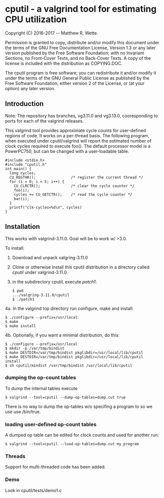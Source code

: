 # cputil - a valgrind tool for estimating CPU utilization

Copyright (C) 2016-2017 -- Matthew R. Wette.

Permission is granted to copy, distribute and/or modify this document
under the terms of the GNU Free Documentation License, Version 1.3 or
any later version published by the Free Software Foundation; with no
Invariant Sections, no Front-Cover Texts, and no Back-Cover Texts.  A
copy of the license is included with the distribution as COPYING.DOC.

The cputil program is free software; you can redistribute it and/or
modify it under the terms of the GNU General Public License as
published by the Free Software Foundation; either version 2 of the
License, or (at your option) any later version.

## Introduction

Note: The repository has branches, vg3.11.0 and vg3.13.0, cooresponding to 
ports for each of the valgrind releases.

This valgrind tool provides approximate cycle counts for user-defined
regions of code.  It works on a per-thread basis.  The following program,
when executed under cputil/valgrind will report the estimated number of 
clock cycles required to execute foo().  The default processor model is
a PowerPC750, but can be changed with a user-loadable table.

```
#include <stdio.h>
#include "cputil.h"
int main() {
  long cycles;
  CU_REGTHR();                /* register the current thread */
  for (i = 0; i < 5; i++) {
    CU_CLRCTR();              /* clear the cycle counter */
    foo(i);
    cycles += CU_GETCTR();    /* read the cycle counter */
    bar(i);
  }
  printf("clk-cycles=%d\n", cycles)
}
```

## Installation

This works with valgrind-3.11.0.  Goal will be to work w/ >3.0.

To install:

1. Download and unpack valgring-3.11.0

2. Clone or otherwise install this cputil distribution in a directory
   called *cputil* under valgrind-3.11.0

3. in the subdirectory cputil, execute *patch1*:
   ```
   $ pwd
   .../valgring-3.11.0/cputil
   $ ./patch1
   ```

4a. In the valgrind top directory run configure, make and install:
   ```
   $ ./configure --prefix=/usr/local
   $ make 
   $ make install
   ```

4b. Optionally, if you want a minimal distribution, do this:
   ```
   $ ./configure --prefix=/usr/local
   $ mkdir -p /var/tmp/bindist
   $ make DESTDIR=/var/tmp/bindist pkglibdir=/usr/local/lib/cputil
   $ make DESTDIR=/var/tmp/bindist pkglibdir=/usr/local/lib/cputil install
   $ sh cputil/mindist /var/tmp/bindist /usr/local/lib/cputil
   ```

### dumping the op-count tables
To dump the internal tables execute
   ```
   $ valgrind --tool=cputil --dump-op-tables=dump.cut true
   ```
There is no way to dump the op-tables w/o specifing a program to so
we use use /bin/true.


### loading user-defined op-count tables
A dumped op table can be edited for clock counts and used for another run:
   ```
   $ valgrind --tool=cputil --load-op-tables=dump.cut my_program
   ```

### Threads

Support for multi-threaded code has been added.


### Demo

Look in cputil/tests/demo1.c
